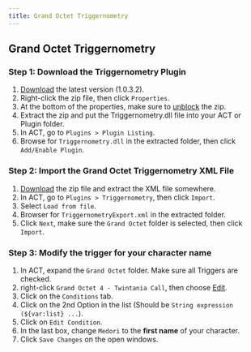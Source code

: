 ```yaml
---
title: Grand Octet Triggernometry
---
```


## Grand Octet Triggernometry

### Step 1: Download the Triggernometry Plugin

1. [Download](http://www.mediafire.com/file/x2mebcy52ex3ddb/Triggernometry_1_0_3_2.zip) the latest version (1.0.3.2).
2. Right-click the zip file, then click `Properties`.
3. At the bottom of the properties, make sure to [unblock](https://i.imgur.com/6zBBcYq.png) the zip.
4. Extract the zip and put the Triggernometry.dll file into your ACT or Plugin folder.
5. In ACT, go to `Plugins > Plugin Listing`.
6. Browse for `Triggernometry.dll` in the extracted folder, then click `Add/Enable Plugin`.

### Step 2: Import the Grand Octet Triggernometry XML File

1. [Download](https://puu.sh/yK36S/e3957743c5.zip) the zip file and extract the XML file somewhere.
2. In ACT, go to `Plugins > Triggernometry`, then click `Import`.
3. Select `Load from file`.
4. Browser for `TriggernometryExport.xml` in the extracted folder.
5. Click `Next`, make sure the `Grand Octet` folder is selected, then click `Import`.


### Step 3: Modify the trigger for your character name

1. In ACT, expand the `Grand Octet` folder. Make sure all Triggers are checked.
2. right-click `Grand Octet 4 - Twintania Call`, then choose [Edit](https://i.imgur.com/QERXGPh.png).
2. Click on the `Conditions` tab.
3. Click on the 2nd Option in the list (Should be `String expression (${var:list} ...`).
4. Click on `Edit Condition`.
5. In the last box, change `Medori` to the **first name** of your character.
6. Click `Save Changes` on the open windows.

